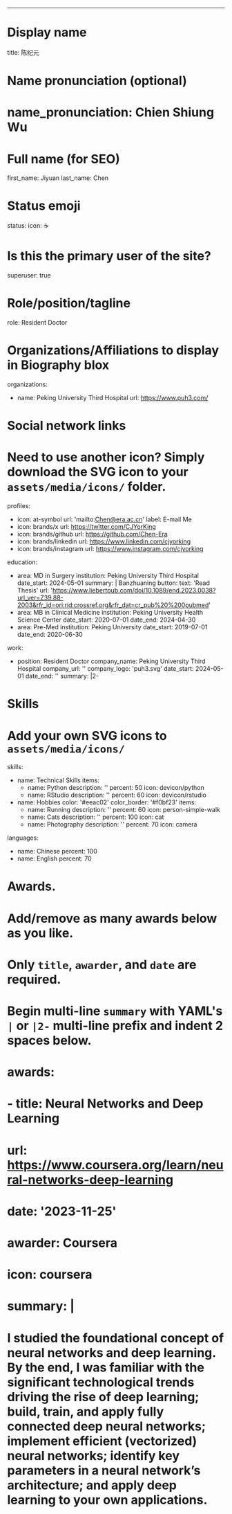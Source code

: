 ---
# Display name
title: 陈纪元

# Name pronunciation (optional)
# name_pronunciation: Chien Shiung Wu

# Full name (for SEO)
first_name: Jiyuan
last_name: Chen

# Status emoji
status:
  icon: ☕️

# Is this the primary user of the site?
superuser: true

# Role/position/tagline
role: Resident Doctor

# Organizations/Affiliations to display in Biography blox
organizations:
  - name: Peking University Third Hospital
    url: https://www.puh3.com/

# Social network links
# Need to use another icon? Simply download the SVG icon to your `assets/media/icons/` folder.
profiles:
  - icon: at-symbol
    url: 'mailto:Chen@era.ac.cn'
    label: E-mail Me
  - icon: brands/x
    url: https://twitter.com/CJYorKing
  - icon: brands/github
    url: https://github.com/Chen-Era
  - icon: brands/linkedin
    url: https://www.linkedin.com/cjyorking
  - icon: brands/instagram
    url: https://www.instagram.com/cjyorking

education:
  - area: MD in Surgery
    institution: Peking University Third Hospital
    date_start: 2024-05-01
    summary: |
      Banzhuaning
    button:
      text: 'Read Thesis'
      url: 'https://www.liebertpub.com/doi/10.1089/end.2023.0038?url_ver=Z39.88-2003&rfr_id=ori:rid:crossref.org&rfr_dat=cr_pub%20%200pubmed'
  - area: MB in Clinical Medicine
    institution: Peking University Health Science Center
    date_start: 2020-07-01
    date_end: 2024-04-30
  - area: Pre-Med
    institution: Peking University
    date_start: 2019-07-01
    date_end: 2020-06-30

work:
  - position: Resident Doctor
    company_name: Peking University Third Hospital
    company_url: ''
    company_logo: 'puh3.svg'
    date_start: 2024-05-01
    date_end: ''
    summary: |2-


# Skills
# Add your own SVG icons to `assets/media/icons/`
skills:
  - name: Technical Skills
    items:
      - name: Python
        description: ''
        percent: 50
        icon: devicon/python
      - name: RStudio
        description: ''
        percent: 60
        icon: devicon/rstudio
  - name: Hobbies
    color: '#eeac02'
    color_border: '#f0bf23'
    items:
      - name: Running
        description: ''
        percent: 60
        icon: person-simple-walk
      - name: Cats
        description: ''
        percent: 100
        icon: cat
      - name: Photography
        description: ''
        percent: 70
        icon: camera

languages:
  - name: Chinese
    percent: 100
  - name: English
    percent: 70


# Awards.
#   Add/remove as many awards below as you like.
#   Only `title`, `awarder`, and `date` are required.
#   Begin multi-line `summary` with YAML's `|` or `|2-` multi-line prefix and indent 2 spaces below.
# awards:
#   - title: Neural Networks and Deep Learning
#      url: https://www.coursera.org/learn/neural-networks-deep-learning
#     date: '2023-11-25'
#     awarder: Coursera
#     icon: coursera
#     summary: |
#       I studied the foundational concept of neural networks and deep learning. By the end, I was familiar with the significant technological trends driving the rise of deep learning; build, train, and apply fully connected deep neural networks; implement efficient (vectorized) neural networks; identify key parameters in a neural network’s architecture; and apply deep learning to your own applications.
  
